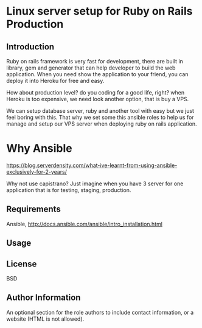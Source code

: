 # Linux server setup for Ruby on Rails Production

## Introduction

Ruby on rails framework is very fast for development, there are built in library, gem and generator that can help developer to build the web application. When you need show the application to your friend, you can deploy it into Heroku for free and easy.

How about production level? do you coding for a good life, right? when Heroku is too expensive, we need look another option, that is buy a VPS.

We can setup database server, ruby and another tool with easy but we just feel boring with this. That why we set some this ansible roles to help us for manage and setup our VPS server when deploying ruby on rails application.

Why Ansible
=========

https://blog.serverdensity.com/what-ive-learnt-from-using-ansible-exclusively-for-2-years/

Why not use capistrano?
Just imagine when you have 3 server for one application that is for testing, staging, production. 

Requirements
------------

Ansible, http://docs.ansible.com/ansible/intro_installation.html

Usage
--------------



License
-------

BSD

Author Information
------------------

An optional section for the role authors to include contact information, or a website (HTML is not allowed).
